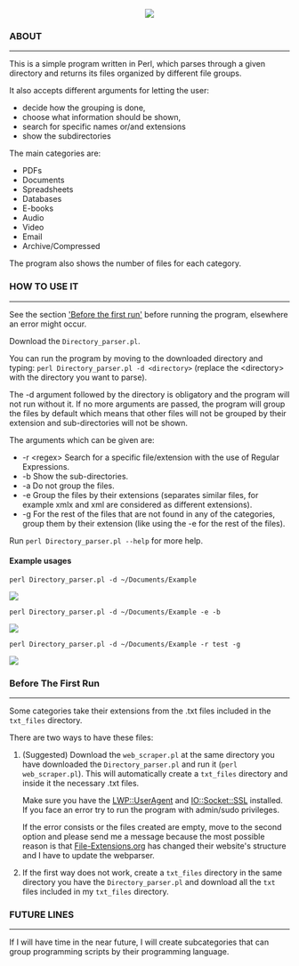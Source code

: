 <p align="center">
  <img src="./images/Directory_parser_logo.png" />
</p>

### ABOUT
---

This is a simple program written in Perl, which parses through a given directory and returns its files organized by different file groups.

It also accepts different arguments for letting the user:
- decide how the grouping is done,
- choose what information should be shown,
- search for specific names or/and extensions 
- show the subdirectories

The main categories are:
- PDFs
- Documents
- Spreadsheets
- Databases
- E-books
- Audio
- Video
- Email
- Archive/Compressed

The program also shows the number of files for each category. 

### HOW TO USE IT
---

See the section ['Before the first run'](#before-the-first-run) before running the program, elsewhere an error might occur.

Download the `Directory_parser.pl`. 

You can run the program by moving to the downloaded directory and typing: `perl Directory_parser.pl -d <directory>` (replace the \<directory\> with the directory you want to parse).

The -d argument followed by the directory is obligatory and the program will not run without it.
If no more arguments are passed, the program will group the files by default which means that other files will not be grouped by their extension and sub-directories will not be shown. 

The arguments which can be given are: 
- -r \<regex\> Search for a specific file/extension with the use of Regular Expressions. 
- -b Show the sub-directories.
- -a Do not group the files.
- -e Group the files by their extensions (separates similar files, for example xmlx and xml are considered as different extensions).
- -g For the rest of the files that are not found in any of the categories, group them by their extension (like using the -e for the rest of the files).

Run `perl Directory_parser.pl --help` for more help. 

#### Example usages
`perl Directory_parser.pl -d ~/Documents/Example`

![](./images/Example1.png)


`perl Directory_parser.pl -d ~/Documents/Example -e -b`

![](./images/Example2.png)


`perl Directory_parser.pl -d ~/Documents/Example -r test -g`

![](./images/Example3.png)

### Before The First Run
---

Some categories take their extensions from the .txt files included in the `txt_files` directory.

There are two ways to have these files:

1. (Suggested) Download the `web_scraper.pl` at the same directory you have downloaded the `Directory_parser.pl` and run it (`perl web_scraper.pl`). This will automatically create a `txt_files` directory and inside it the necessary .txt files.

    Make sure you have the [LWP::UserAgent](https://metacpan.org/release/RSE/lcwa-1.0.0/view/lib/lwp/lib/LWP/UserAgent.pm) and [IO::Socket::SSL](https://metacpan.org/pod/IO::Socket::SSL) installed. If you face an error try to run the program with admin/sudo privileges.
    
    If the error consists or the files created are empty, move to the second option and please send me a message because the most possible reason is that [File-Extensions.org](https://www.file-extensions.org/) has changed their website's structure and I have to update the webparser.

2. If the first way does not work, create a `txt_files` directory in the same directory you have the `Directory_parser.pl` and download all the `txt` files included in my `txt_files` directory. 

### FUTURE LINES
---
If I will have time in the near future, I will create subcategories that can group programming scripts by their programming language.
